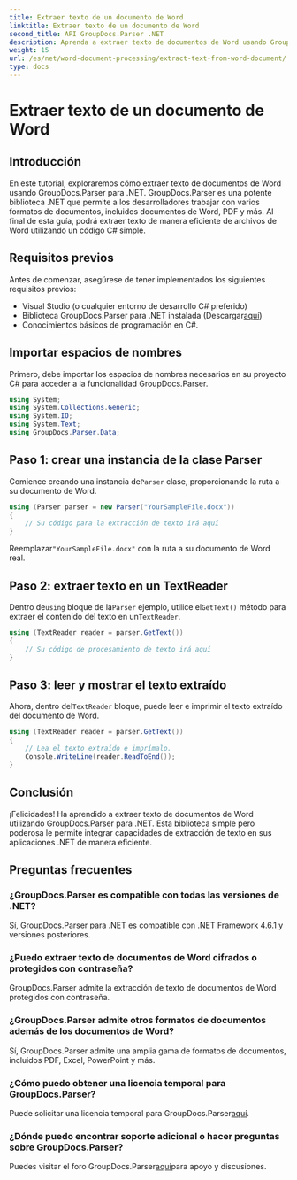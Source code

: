 ```yaml
---
title: Extraer texto de un documento de Word
linktitle: Extraer texto de un documento de Word
second_title: API GroupDocs.Parser .NET
description: Aprenda a extraer texto de documentos de Word usando GroupDocs.Parser para .NET. Guía paso a paso con ejemplos de código.
weight: 15
url: /es/net/word-document-processing/extract-text-from-word-document/
type: docs
---
```

# Extraer texto de un documento de Word

## Introducción
En este tutorial, exploraremos cómo extraer texto de documentos de Word usando GroupDocs.Parser para .NET. GroupDocs.Parser es una potente biblioteca .NET que permite a los desarrolladores trabajar con varios formatos de documentos, incluidos documentos de Word, PDF y más. Al final de esta guía, podrá extraer texto de manera eficiente de archivos de Word utilizando un código C# simple.
## Requisitos previos
Antes de comenzar, asegúrese de tener implementados los siguientes requisitos previos:
- Visual Studio (o cualquier entorno de desarrollo C# preferido)
- Biblioteca GroupDocs.Parser para .NET instalada (Descargar[aquí](https://releases.groupdocs.com/parser/net/))
- Conocimientos básicos de programación en C#.

## Importar espacios de nombres
Primero, debe importar los espacios de nombres necesarios en su proyecto C# para acceder a la funcionalidad GroupDocs.Parser.
```csharp
using System;
using System.Collections.Generic;
using System.IO;
using System.Text;
using GroupDocs.Parser.Data;
```
## Paso 1: crear una instancia de la clase Parser
 Comience creando una instancia de`Parser` clase, proporcionando la ruta a su documento de Word.
```csharp
using (Parser parser = new Parser("YourSampleFile.docx"))
{
    // Su código para la extracción de texto irá aquí
}
```
 Reemplazar`"YourSampleFile.docx"` con la ruta a su documento de Word real.
## Paso 2: extraer texto en un TextReader
 Dentro de`using` bloque de la`Parser` ejemplo, utilice el`GetText()` método para extraer el contenido del texto en un`TextReader`.
```csharp
using (TextReader reader = parser.GetText())
{
    // Su código de procesamiento de texto irá aquí
}
```
## Paso 3: leer y mostrar el texto extraído
 Ahora, dentro del`TextReader` bloque, puede leer e imprimir el texto extraído del documento de Word.
```csharp
using (TextReader reader = parser.GetText())
{
    // Lea el texto extraído e imprímalo.
    Console.WriteLine(reader.ReadToEnd());
}
```

## Conclusión
¡Felicidades! Ha aprendido a extraer texto de documentos de Word utilizando GroupDocs.Parser para .NET. Esta biblioteca simple pero poderosa le permite integrar capacidades de extracción de texto en sus aplicaciones .NET de manera eficiente.

## Preguntas frecuentes
### ¿GroupDocs.Parser es compatible con todas las versiones de .NET?
Sí, GroupDocs.Parser para .NET es compatible con .NET Framework 4.6.1 y versiones posteriores.
### ¿Puedo extraer texto de documentos de Word cifrados o protegidos con contraseña?
GroupDocs.Parser admite la extracción de texto de documentos de Word protegidos con contraseña.
### ¿GroupDocs.Parser admite otros formatos de documentos además de los documentos de Word?
Sí, GroupDocs.Parser admite una amplia gama de formatos de documentos, incluidos PDF, Excel, PowerPoint y más.
### ¿Cómo puedo obtener una licencia temporal para GroupDocs.Parser?
 Puede solicitar una licencia temporal para GroupDocs.Parser[aquí](https://purchase.groupdocs.com/temporary-license/).
### ¿Dónde puedo encontrar soporte adicional o hacer preguntas sobre GroupDocs.Parser?
 Puedes visitar el foro GroupDocs.Parser[aquí](https://forum.groupdocs.com/c/parser/17)para apoyo y discusiones.